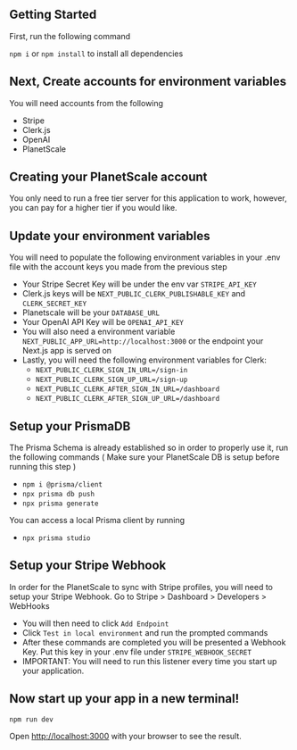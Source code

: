 ## Getting Started

First, run the following command

`npm i` or `npm install` to install all dependencies

## Next, Create accounts for environment variables

You will need accounts from the following

- Stripe
- Clerk.js
- OpenAI
- PlanetScale

## Creating your PlanetScale account

You only need to run a free tier server for this application to work, however, you can pay for a higher tier if you would like.

## Update your environment variables

You will need to populate the following environment variables in your .env file with the account keys you made from the previous step

- Your Stripe Secret Key will be under the env var `STRIPE_API_KEY`
- Clerk.js keys will be `NEXT_PUBLIC_CLERK_PUBLISHABLE_KEY` and `CLERK_SECRET_KEY`
- Planetscale will be your `DATABASE_URL`
- Your OpenAI API Key will be `OPENAI_API_KEY`
- You will also need a environment variable `NEXT_PUBLIC_APP_URL=http://localhost:3000` or the endpoint your Next.js app is served on
- Lastly, you will need the following environment variables for Clerk:
  - `NEXT_PUBLIC_CLERK_SIGN_IN_URL=/sign-in`
  - `NEXT_PUBLIC_CLERK_SIGN_UP_URL=/sign-up`
  - `NEXT_PUBLIC_CLERK_AFTER_SIGN_IN_URL=/dashboard`
  - `NEXT_PUBLIC_CLERK_AFTER_SIGN_UP_URL=/dashboard`

## Setup your PrismaDB

The Prisma Schema is already established so in order to properly use it, run the following commands ( Make sure your PlanetScale DB is setup before running this step )
- `npm i @prisma/client`
- `npx prisma db push`
- `npx prisma generate`

You can access a local Prisma client by running
- `npx prisma studio`

## Setup your Stripe Webhook

In order for the PlanetScale to sync with Stripe profiles, you will need to setup your Stripe Webhook. Go to Stripe > Dashboard > Developers > WebHooks

- You will then need to click `Add Endpoint`
- Click `Test in local environment` and run the prompted commands
- After these commands are completed you will be presented a Webhook Key. Put this key in your .env file under `STRIPE_WEBHOOK_SECRET`
- IMPORTANT: You will need to run this listener every time you start up your application.

## Now start up your app in a new terminal!

`npm run dev`

Open [http://localhost:3000](http://localhost:3000) with your browser to see the result.
